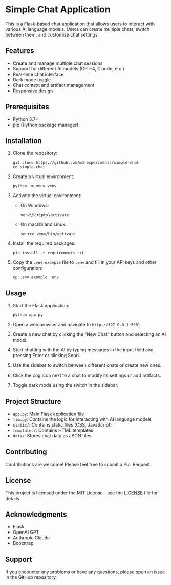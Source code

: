 # Simple Chat Application

This is a Flask-based chat application that allows users to interact with various AI language models. Users can create multiple chats, switch between them, and customize chat settings.

## Features

- Create and manage multiple chat sessions
- Support for different AI models (GPT-4, Claude, etc.)
- Real-time chat interface
- Dark mode toggle
- Chat context and artifact management
- Responsive design

## Prerequisites

- Python 3.7+
- pip (Python package manager)

## Installation

1. Clone the repository:
   ```
   git clone https://github.com/md-experiments/simple-chat
   cd simple-chat
   ```

2. Create a virtual environment:
   ```
   python -m venv venv
   ```

3. Activate the virtual environment:
   - On Windows:
     ```
     venv\Scripts\activate
     ```
   - On macOS and Linux:
     ```
     source venv/bin/activate
     ```

4. Install the required packages:
   ```
   pip install -r requirements.txt
   ```

5. Copy the `.env.example` file to `.env` and fill in your API keys and other configuration:
   ```
   cp .env.example .env
   ```

## Usage

1. Start the Flask application:
   ```
   python app.py
   ```

2. Open a web browser and navigate to `http://127.0.0.1:5001`

3. Create a new chat by clicking the "New Chat" button and selecting an AI model.

4. Start chatting with the AI by typing messages in the input field and pressing Enter or clicking Send.

5. Use the sidebar to switch between different chats or create new ones.

6. Click the cog icon next to a chat to modify its settings or add artifacts.

7. Toggle dark mode using the switch in the sidebar.

## Project Structure

- `app.py`: Main Flask application file
- `llm.py`: Contains the logic for interacting with AI language models
- `static/`: Contains static files (CSS, JavaScript)
- `templates/`: Contains HTML templates
- `data/`: Stores chat data as JSON files

## Contributing

Contributions are welcome! Please feel free to submit a Pull Request.

## License

This project is licensed under the MIT License - see the [LICENSE](LICENSE) file for details.

## Acknowledgments

- Flask
- OpenAI GPT
- Anthropic Claude
- Bootstrap

## Support

If you encounter any problems or have any questions, please open an issue in the GitHub repository.
